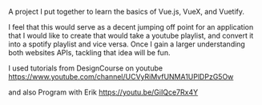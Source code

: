 A project I put together to learn the basics of Vue.js, VueX, and Vuetify. 

I feel that this would serve as a decent jumping off point for an application that I would like to create that would take a youtube playlist, and convert it into a spotify playlist and vice versa. Once I gain a larger understanding both websites APIs, tackling that idea will be fun.

I used tutorials from DesignCourse on youtube 
https://www.youtube.com/channel/UCVyRiMvfUNMA1UPlDPzG5Ow

and also Program with Erik
https://youtu.be/GiIQce7Rx4Y
